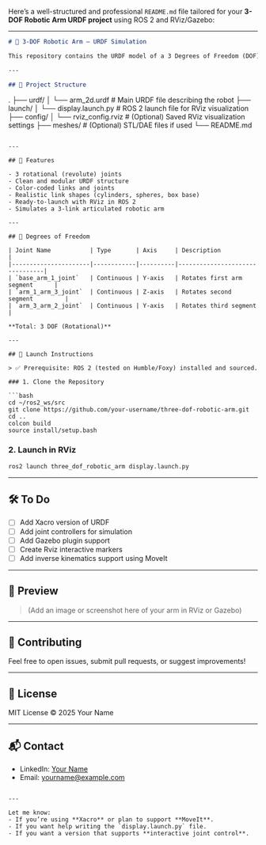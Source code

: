 Here’s a well-structured and professional `README.md` file tailored for your **3-DOF Robotic Arm URDF project** using ROS 2 and RViz/Gazebo:

---

```markdown
# 🤖 3-DOF Robotic Arm – URDF Simulation

This repository contains the URDF model of a 3 Degrees of Freedom (DOF) robotic arm designed for simulation and visualization in **ROS 2** using **RViz** and optionally **Gazebo**.

---

## 📁 Project Structure

```

.
├── urdf/
│   └── arm\_2d.urdf       # Main URDF file describing the robot
├── launch/
│   └── display.launch.py # ROS 2 launch file for RViz visualization
├── config/
│   └── rviz\_config.rviz  # (Optional) Saved RViz visualization settings
├── meshes/               # (Optional) STL/DAE files if used
└── README.md

````

---

## 🎯 Features

- 3 rotational (revolute) joints
- Clean and modular URDF structure
- Color-coded links and joints
- Realistic link shapes (cylinders, spheres, box base)
- Ready-to-launch with RViz in ROS 2
- Simulates a 3-link articulated robotic arm

---

## 🧠 Degrees of Freedom

| Joint Name           | Type       | Axis     | Description                    |
|----------------------|------------|----------|--------------------------------|
| `base_arm_1_joint`   | Continuous | Y-axis   | Rotates first arm segment      |
| `arm_1_arm_3_joint`  | Continuous | Z-axis   | Rotates second segment         |
| `arm_3_arm_2_joint`  | Continuous | Y-axis   | Rotates third segment          |

**Total: 3 DOF (Rotational)**

---

## 🚀 Launch Instructions

> ✅ Prerequisite: ROS 2 (tested on Humble/Foxy) installed and sourced.

### 1. Clone the Repository

```bash
cd ~/ros2_ws/src
git clone https://github.com/your-username/three-dof-robotic-arm.git
cd ..
colcon build
source install/setup.bash
````

### 2. Launch in RViz

```bash
ros2 launch three_dof_robotic_arm display.launch.py
```

---

## 🛠️ To Do

* [ ] Add Xacro version of URDF
* [ ] Add joint controllers for simulation
* [ ] Add Gazebo plugin support
* [ ] Create Rviz interactive markers
* [ ] Add inverse kinematics support using MoveIt

---

## 📸 Preview

> (Add an image or screenshot here of your arm in RViz or Gazebo)

---

## 🤝 Contributing

Feel free to open issues, submit pull requests, or suggest improvements!

---

## 📄 License

MIT License © 2025 Your Name

---

## 📬 Contact

* LinkedIn: [Your Name](https://linkedin.com/in/yourprofile)
* Email: [yourname@example.com](mailto:yourname@example.com)

```

---

Let me know:
- If you’re using **Xacro** or plan to support **MoveIt**.
- If you want help writing the `display.launch.py` file.
- If you want a version that supports **interactive joint control**.
```
